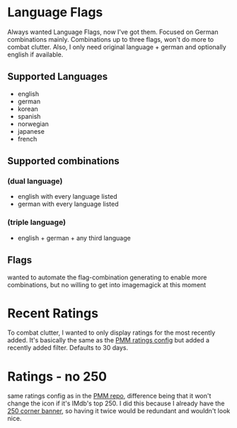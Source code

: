 # Language Flags # 

Always wanted Language Flags, now I've got them. Focused on German combinations mainly. 
Combinations up to three flags, won't do more to combat clutter. Also, I only need original language + german and optionally english if available.

## Supported Languages ##
- english
- german
- korean
- spanish
- norwegian
- japanese
- french

## Supported combinations ##
### (dual language) ###
- english with every language listed
- german with every language listed

### (triple language) ###
- english + german + any third language

## Flags ##
wanted to automate the flag-combination generating to enable more combinations, but no willing to get into imagemagick at this moment

# Recent Ratings # 

To combat clutter, I wanted to only display ratings for the most recently added.
It's basically the same as the [PMM ratings config](https://github.com/meisnate12/Plex-Meta-Manager-Configs/blob/master/PMM/overlays/ratings.yml) but added a recently added filter. Defaults to 30 days.

# Ratings - no 250 # 

same ratings config as in the [PMM repo](https://github.com/meisnate12/Plex-Meta-Manager-Configs/blob/master/PMM/overlays/ratings.yml), difference being that it won't change the icon if it's IMdb's top 250.
I did this because I already have the [250 corner banner](https://github.com/meisnate12/Plex-Meta-Manager-Configs/blob/master/PMM/overlays/imdb_top_250.yml), so having it twice would be redundant and wouldn't look nice.

